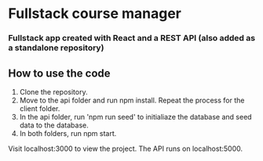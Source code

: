 # Fullstack course manager

### Fullstack app created with React and a REST API (also added as a standalone repository)

## How to use the code
1. Clone the repository.
2. Move to the api folder and run npm install. Repeat the process for the client folder.
3. In the api folder, run 'npm run seed' to initialiaze the database and seed data to the database.
4. In both folders, run npm start.

Visit localhost:3000 to view the project. The API runs on localhost:5000.

